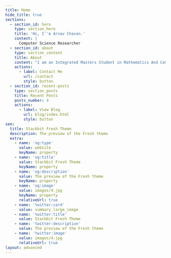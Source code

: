 ```yaml
---
title: Home
hide_title: true
sections:
  - section_id: hero
    type: section_hero
    title: 'Hi, I''m Arnav Chavan.'
    content: |
      Computer Science Researcher
  - section_id: about
    type: section_content
    title: About
    content: "I am an Integrated Masters Student in Mathematics And Computing at Indian Institute Of Technology\_[IIT-ISM](https://www.iitism.ac.in/), Dhanbad, India. The objective of my research is to make machine learning much more efficient by building efficient systems. To that end, I develop novel, highly competent machine learning models, derive efficient inference algorithms and apply these to different tasks. I consider several application domains: meta-learning, bio-medical imaging, and general vision tasks.\n\nI love to participate in Kaggle competitions and explore the rapid development of deep learning in other fields in my free time. Recently, I became a\_[**Kaggle Competitions Master**](https://www.kaggle.com/carnav0400). When I’m not involved in any coding related stuff, I love to play games and browse through development in other tech-fields.\n"
    actions:
      - label: Contact Me
        url: /contact
        style: button
  - section_id: recent-posts
    type: section_posts
    title: Recent Posts
    posts_number: 4
    actions:
      - label: View Blog
        url: blog/index.html
        style: button
seo:
  title: Stackbit Fresh Theme
  description: The preview of the Fresh theme
  extra:
    - name: 'og:type'
      value: website
      keyName: property
    - name: 'og:title'
      value: Stackbit Fresh Theme
      keyName: property
    - name: 'og:description'
      value: The preview of the Fresh theme
      keyName: property
    - name: 'og:image'
      value: images/4.jpg
      keyName: property
      relativeUrl: true
    - name: 'twitter:card'
      value: summary_large_image
    - name: 'twitter:title'
      value: Stackbit Fresh Theme
    - name: 'twitter:description'
      value: The preview of the Fresh theme
    - name: 'twitter:image'
      value: images/4.jpg
      relativeUrl: true
layout: advanced
---
```

